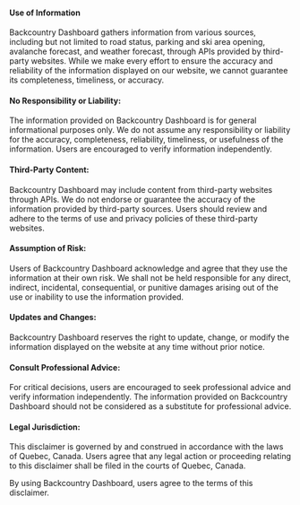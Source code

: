 #### Use of Information

Backcountry Dashboard gathers information from various sources, including but not limited to road status, parking and ski area opening, avalanche forecast, and weather forecast, through APIs provided by third-party websites. While we make every effort to ensure the accuracy and reliability of the information displayed on our website, we cannot guarantee its completeness, timeliness, or accuracy.

#### No Responsibility or Liability:

The information provided on Backcountry Dashboard is for general informational purposes only. We do not assume any responsibility or liability for the accuracy, completeness, reliability, timeliness, or usefulness of the information. Users are encouraged to verify information independently.

#### Third-Party Content:

Backcountry Dashboard may include content from third-party websites through APIs. We do not endorse or guarantee the accuracy of the information provided by third-party sources. Users should review and adhere to the terms of use and privacy policies of these third-party websites.

#### Assumption of Risk:

Users of Backcountry Dashboard acknowledge and agree that they use the information at their own risk. We shall not be held responsible for any direct, indirect, incidental, consequential, or punitive damages arising out of the use or inability to use the information provided.

#### Updates and Changes:

Backcountry Dashboard reserves the right to update, change, or modify the information displayed on the website at any time without prior notice.

#### Consult Professional Advice:

For critical decisions, users are encouraged to seek professional advice and verify information independently. The information provided on Backcountry Dashboard should not be considered as a substitute for professional advice.

#### Legal Jurisdiction:

This disclaimer is governed by and construed in accordance with the laws of Quebec, Canada. Users agree that any legal action or proceeding relating to this disclaimer shall be filed in the courts of Quebec, Canada.

By using Backcountry Dashboard, users agree to the terms of this disclaimer.